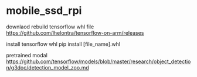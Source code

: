 # mobile_ssd_rpi

downlaod rebuild tensorflow whl file
https://github.com/lhelontra/tensorflow-on-arm/releases

install tensorflow whl
pip install [file_name].whl


pretrained modal
https://github.com/tensorflow/models/blob/master/research/object_detection/g3doc/detection_model_zoo.md

